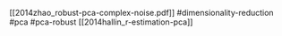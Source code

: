 [[2014zhao_robust-pca-complex-noise.pdf]]
#dimensionality-reduction #pca #pca-robust
[[2014hallin_r-estimation-pca]]

